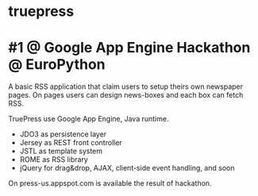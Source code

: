 truepress
=========

#1 @ Google App Engine Hackathon @ EuroPython
=========

A basic RSS application that claim users to setup theirs own newspaper pages. On pages users can design news-boxes and each box can fetch RSS.

TruePress use Google App Engine, Java runtime.
- JDO3 as persistence layer
- Jersey as REST front controller
- JSTL as template system
- ROME as RSS library
- jQuery for drag&drop, AJAX, client-side event handling, and soon


On press-us.appspot.com is available the result of hackathon.
